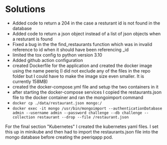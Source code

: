 # Solutions

 - Added code to return a 204 in the case a resturant id is not found in the database
 - Added code to return a json object instead of a list of json objects when a resturant is found
 - Fixed a bug in the the find_restaurants function which was in invalid reference to id when it should have been referencing _id
 - limited the tox config to python version 3.10
 - Added github action configuration
 - created Dockerfile for the application and created the docker image using the name peeriq (I did not exclude any of the files in the repo folder but I could have to make the image size even smaller. It is currently 158MB)
 - created the docker-compose.yml file and setup the two containers in it
 - after starting the docker-compose services I copied the restaurants.json file to the docker container and ran the mongoimport command
 - `docker cp ./data/restaurant.json mongo:/`
 - `docker exec -it mongo /usr/bin/mongoimport --authenticationDatabase admin --username admin --password challenge --db challenge --collection restaurant --drop --file /restaurant.json`

For the final section "Kubernetes" I created the kubernetes yaml files. I set this up in minikube and then had to import the restaurants.json file into the mongo database before creating the peeriqapp pod. 
```